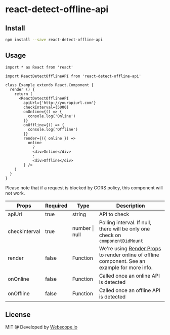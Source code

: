 # react-detect-offline-api

## Install

```bash
npm install --save react-detect-offline-api
```

## Usage

```tsx
import * as React from 'react'

import ReactDetectOfflineAPI from 'react-detect-offline-api'

class Example extends React.Component {
  render () {
    return (
      <ReactDetectOfflineAPI
        apiUrl={'http://yourapiurl.com'}
        checkInterval={5000}
        onOnline={() => {
          console.log('Online')
        }}
        onOffline={() => {
          console.log('Offline')
        }}
        render={({ online }) =>
          online
            ?
            <div>Online</div>
            :
            <div>Offline</div>
        } />
    )
  }
}
```

Please note that if a request is blocked by CORS policy, this component will not work.      

| Props | Required | Type | Description |
| ----- | -------- | ---- | ----------- |
| apiUrl | true | string | API to check |
| checkInterval | true | number &#124; null | Polling interval. If null, there will be only one check on `componentDidMount` |
| render | false | Function | We're using [Render Props](https://reactjs.org/docs/render-props.html) to render online of offline component. See an example for more info. |
| onOnline | false | Function | Called once an online API is detected |
| onOffline | false | Function | Called once an offline API is detected |
   
## License

MIT @ Developed by [Webscope.io](https://webscope.io)
